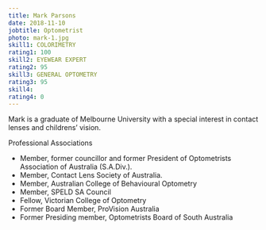 ```yaml
---
title: Mark Parsons
date: 2018-11-10
jobtitle: Optometrist
photo: mark-1.jpg
skill1: COLORIMETRY
rating1: 100
skill2: EYEWEAR EXPERT
rating2: 95
skill3: GENERAL OPTOMETRY
rating3: 95
skill4: 
rating4: 0
---
```


Mark is a graduate of Melbourne University with a special interest in contact lenses and childrens’ vision. 

Professional Associations

- Member, former councillor and former President of Optometrists Association of Australia (S.A.Div.).
- Member, Contact Lens Society of Australia.
- Member, Australian College of Behavioural Optometry
- Member, SPELD SA Council
- Fellow, Victorian College of Optometry
- Former Board Member, ProVision Australia
- Former Presiding member, Optometrists Board of South Australia
